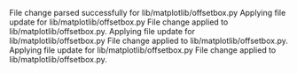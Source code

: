 File change parsed successfully for lib/matplotlib/offsetbox.py
Applying file update for lib/matplotlib/offsetbox.py
File change applied to lib/matplotlib/offsetbox.py.
Applying file update for lib/matplotlib/offsetbox.py
File change applied to lib/matplotlib/offsetbox.py.
Applying file update for lib/matplotlib/offsetbox.py
File change applied to lib/matplotlib/offsetbox.py.
